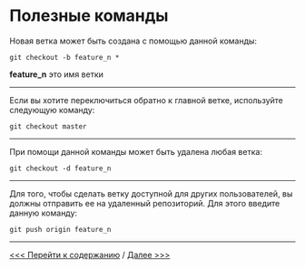 # **Полезные команды**

Новая ветка может быть создана с помощью данной команды:

```
git checkout -b feature_n *
```

**feature_n** это имя ветки

___

Если вы хотите переключиться обратно к главной ветке, используйте следующую команду:

```
git checkout master
```
****
При помощи данной команды может быть удалена любая ветка:

```
git checkout -d feature_n
```
***
Для того, чтобы сделать ветку доступной для других пользователей, вы должны отправить ее на удаленный репозиторий. Для этого введите данную команду:

```
git push origin feature_n
```

---
[<<< Перейти к содержанию](./01_readme.md) / [Далее >>>](./09_branch.md)